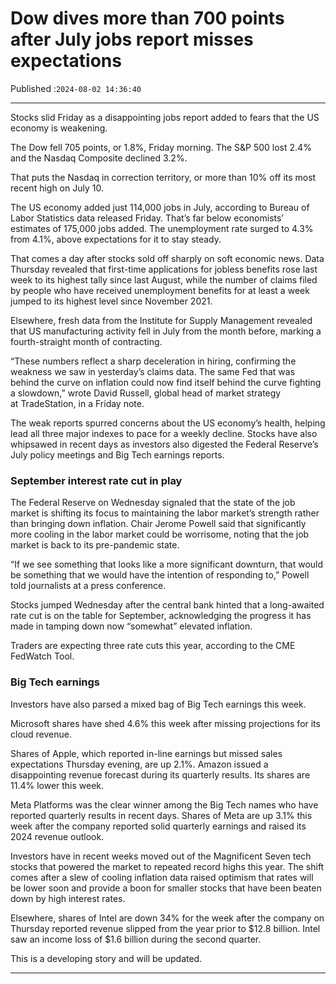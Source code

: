 # Dow dives more than 700 points after July jobs report misses expectations

Published :`2024-08-02 14:36:40`

---

Stocks slid Friday as a disappointing jobs report added to fears that the US economy is weakening.

The Dow fell 705 points, or 1.8%, Friday morning. The S&P 500 lost 2.4% and the Nasdaq Composite declined 3.2%.

That puts the Nasdaq in correction territory, or more than 10% off its most recent high on July 10.

The US economy added just 114,000 jobs in July, according to Bureau of Labor Statistics data released Friday. That’s far below economists’ estimates of 175,000 jobs added. The unemployment rate surged to 4.3% from 4.1%, above expectations for it to stay steady.

That comes a day after stocks sold off sharply on soft economic news. Data Thursday revealed that first-time applications for jobless benefits rose last week to its highest tally since last August, while the number of claims filed by people who have received unemployment benefits for at least a week jumped to its highest level since November 2021.

Elsewhere, fresh data from the Institute for Supply Management revealed that US manufacturing activity fell in July from the month before, marking a fourth-straight month of contracting.

“These numbers reflect a sharp deceleration in hiring, confirming the weakness we saw in yesterday’s claims data. The same Fed that was behind the curve on inflation could now find itself behind the curve fighting a slowdown,” wrote David Russell, global head of market strategy at TradeStation, in a Friday note.

The weak reports spurred concerns about the US economy’s health, helping lead all three major indexes to pace for a weekly decline. Stocks have also whipsawed in recent days as investors also digested the Federal Reserve’s July policy meetings and Big Tech earnings reports.

### September interest rate cut in play

The Federal Reserve on Wednesday signaled that the state of the job market is shifting its focus to maintaining the labor market’s strength rather than bringing down inflation. Chair Jerome Powell said that significantly more cooling in the labor market could be worrisome, noting that the job market is back to its pre-pandemic state.

“If we see something that looks like a more significant downturn, that would be something that we would have the intention of responding to,” Powell told journalists at a press conference.

Stocks jumped Wednesday after the central bank hinted that a long-awaited rate cut is on the table for September, acknowledging the progress it has made in tamping down now “somewhat” elevated inflation.

Traders are expecting three rate cuts this year, according to the CME FedWatch Tool.

### Big Tech earnings

Investors have also parsed a mixed bag of Big Tech earnings this week.

Microsoft shares have shed 4.6% this week after missing projections for its cloud revenue.

Shares of Apple, which reported in-line earnings but missed sales expectations Thursday evening, are up 2.1%. Amazon issued a disappointing revenue forecast during its quarterly results. Its shares are 11.4% lower this week.

Meta Platforms was the clear winner among the Big Tech names who have reported quarterly results in recent days. Shares of Meta are up 3.1% this week after the company reported solid quarterly earnings and raised its 2024 revenue outlook.

Investors have in recent weeks moved out of the Magnificent Seven tech stocks that powered the market to repeated record highs this year. The shift comes after a slew of cooling inflation data raised optimism that rates will be lower soon and provide a boon for smaller stocks that have been beaten down by high interest rates.

Elsewhere, shares of Intel are down 34% for the week after the company on Thursday reported revenue slipped from the year prior to $12.8 billion. Intel saw an income loss of $1.6 billion during the second quarter.

This is a developing story and will be updated.

---

